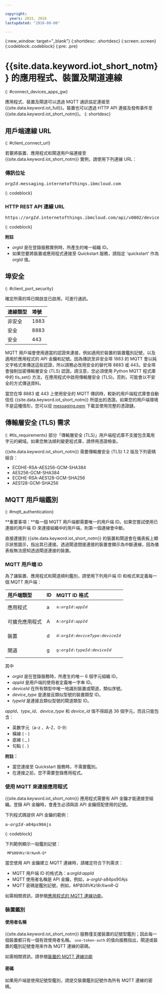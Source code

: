 ```yaml
---

copyright:
  years: 2015, 2016
lastupdated: "2016-09-08"

---
```


{:new_window: target="\_blank"}
{:shortdesc: .shortdesc}
{:screen:.screen}
{:codeblock:.codeblock}
{:pre: .pre}

# {{site.data.keyword.iot_short_notm}} 的應用程式、裝置及閘道連線
{: #connect_devices_apps_gw}

應用程式、裝置及閘道可以透過 MQTT 通訊協定連接至 {{site.data.keyword.iot_full}}。裝置也可以透過 HTTP API 連接及發佈事件至 {{site.data.keyword.iot_short_notm}}。
{: shortdesc}


## 用戶端連線 URL
{: #client_connect_url}

若要將裝置、應用程式和閘道用戶端連接至 {{site.data.keyword.iot_short_notm}} 實例，請使用下列連線 URL：

### 傳訊位址

<pre class="pre"><var class="keyword varname">orgId</var>.messaging.internetofthings.ibmcloud.com</pre>
{: codeblock}

### HTTP REST API 連線 URL

<pre class="pre">https://<var class="keyword varname">orgId</var>.internetofthings.ibmcloud.com/api/v0002/device/types/<var class="keyword varname">typeId</var>/devices/<var class="keyword varname">deviceId</var>/events/<var class="keyword varname">eventId</var></pre>
{: codeblock}

**附註**
- *orgId* 是在登錄服務實例時，所產生的唯一組織 ID。
- 如果您要將裝置或應用程式連接至 Quickstart 服務，請指定 'quickstart' 作為 *orgId* 值。

## 埠安全
{: #client_port_security}

確定所需的埠已開啟並已啟用，可進行通訊。

|連線類型 |埠號|
|:---|:---|
|非安全|1883|
|安全|8883|
|安全|443|

MQTT 用戶端會使用適當的認證來連接，例如適用於裝置的裝置鑑別記號，以及適用於應用程式的 API 金鑰和記號。因為傳訊至非安全埠 1883 的 MQTT 會以純文字格式來傳送這些認證，所以請務必改用安全的替代埠 8883 或 443。安全埠會強制加密傳輸層安全 (TLS) 認證。請注意，您必須使用 Python MQTT 程式庫中的 tls_set() 方法，在應用程式中啟用傳輸層安全 (TLS)。否則，可能會以不安全的方式傳送資料。

當您在埠 8883 或 443 上使用安全的 MQTT 傳訊時，較新的用戶端程式庫會自動信任 {{site.data.keyword.iot_short_notm}} 所提出的憑證。如果您的用戶端環境不是這種情形，您可以從 [messaging.pem](https://github.com/ibm-messaging/iot-python/blob/master/src/ibmiotf/messaging.pem) 下載並使用完整的憑證鏈。


## 傳輸層安全 (TLS) 需求
{: #tls_requirements}
部分「傳輸層安全 (TLS)」用戶端程式庫不支援包含萬用字元的網域。如果您無法順利變更程式庫，請停用憑證檢查。

{{site.data.keyword.iot_short_notm}} 需要傳輸層安全 (TLS) 1.2 版及下列密碼組合：
- ECDHE-RSA-AES256-GCM-SHA384
- AES256-GCM-SHA384
- ECDHE-RSA-AES128-GCM-SHA256
- AES128-GCM-SHA256

## MQTT 用戶端鑑別
{: #mqtt_authentication}

**重要事項：**每一個 MQTT 用戶端都需要唯一的用戶端 ID。如果您嘗試使用已連接的用戶端 ID 來連接組織中的用戶端，則第一個連線會中斷。

直接連接到 {{site.data.keyword.iot_short_notm}} 的裝置和閘道會在儀表板上顯示狀態圖示，指出其已連接。透過閘道間接連接的裝置會顯示為中斷連線，因為儀表板無法感知透過閘道連接的裝置。

### MQTT 用戶端 ID

為了讓裝置、應用程式和閘道順利鑑別，請使用下列用戶端 ID 和格式來定義每一個 MQTT 用戶端：

|用戶端類型 |ID|MQTT ID 格式|
|:---|:---|:---|
|應用程式|a|<pre class="pre">a:<var class="keyword varname">orgId</var>:<var class="keyword varname">appId</var></pre>
|可擴充應用程式|A|<pre class="pre">A:<var class="keyword varname">orgId</var>:<var class="keyword varname">appId</var></pre>
|裝置|d|<pre class="pre">d:<var class="keyword varname">orgId</var>:<var class="keyword varname">deviceType</var>:<var class="keyword varname">deviceId</var></pre>|
|閘道|g|<pre class="pre">g:<var class="keyword varname">orgId</var>:<var class="keyword varname">typeId</var>:<var class="keyword varname">deviceId</var></pre>|

其中
- *orgId* 是在登錄服務時，所產生的唯一 6 個字元組織 ID。
- *appId* 是用戶端的使用者定義唯一字串 ID。
- *deviceId* 在所有類型中唯一地識別裝置或閘道，類似序號。
- *device_type* 是連接且類似型號的裝置類型 ID。
- *typeId* 是連接且類似型號的閘道類型 ID。

*appId*、*type_id*、*device_type* 和 *device_id* 值不得超過 36 個字元，而且只能包含：
- 英數字元（a-z 、A-Z、0-9）
- 橫線 ( - )
- 底線 ( _ )
- 句點 ( . )

**附註：**
- 當您連接至 Quickstart 服務時，不需要鑑別。
- 在連接之前，您不需要登錄應用程式。


### 使用 MQTT 來連接應用程式

{{site.data.keyword.iot_short_notm}} 應用程式需要有 API 金鑰才能連接至組織。登錄 API 金鑰時，會產生必須與該 API 金鑰搭配使用的記號。

下列程式碼提供 API 金鑰的範例：

<pre class="pre">a-<var class="keyword varname">orgId</var>-a84ps90Ajs</pre>
{: codeblock}

下列範例顯示一般鑑別記號：

```
 MP$08VKz!8rXwnR-Q*
```

當您使用 API 金鑰建立 MQTT 連線時，請確定符合下列需求：

- MQTT 用戶端 ID 的格式為：a:*orgId*:*appId*
- MQTT 使用者名稱是 API 金鑰，例如，a-*orgId*-a84ps90Ajs
- MQTT 密碼是鑑別記號，例如，*MP$08VKz!8rXwnR-Q*

如需相關資訊，請參閱[應用程式的 MQTT 連線功能](../../applications/mqtt.html)。

### 裝置鑑別

#### 使用者名稱
{{site.data.keyword.iot_short_notm}} 服務僅支援裝置的記號型鑑別；因此每一個裝置都只有一個有效使用者名稱。
`use-token-auth` 的值向服務指出，閘道或裝置的鑑別記號會用來作為 MQTT 連線的密碼。

如需相關資訊，請參閱[裝置的 MQTT 連線功能](../../devices/mqtt.html)

#### 密碼
如果用戶端是使用記號型鑑別，請提交裝置鑑別記號作為所有 MQTT 連線的密碼。
